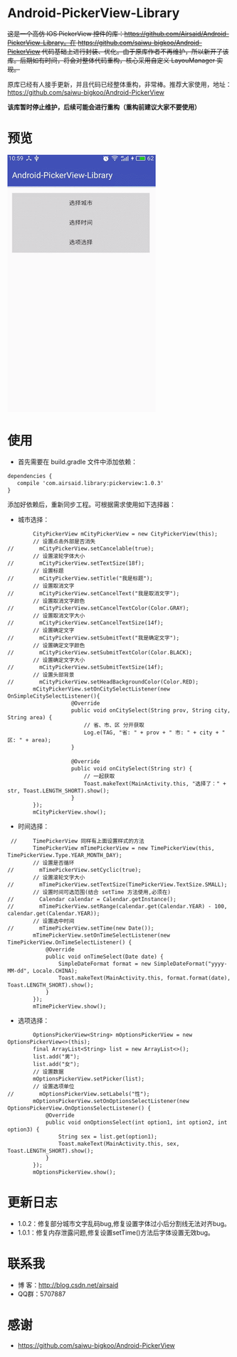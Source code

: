 # Android-PickerView-Library
~~这是一个高仿 IOS PickerView 控件的库：https://github.com/Airsaid/Android-PickerView-Library。在 https://github.com/saiwu-bigkoo/Android-PickerView 代码基础上进行封装、优化。由于原库作者不再维护，所以新开了该库。后期如有时间，将会对整体代码重构，核心采用自定义 LayouManager 实现。~~

原库已经有人接手更新，并且代码已经整体重构，非常棒。推荐大家使用，地址：https://github.com/saiwu-bigkoo/Android-PickerView

**该库暂时停止维护，后续可能会进行重构（重构前建议大家不要使用）**

# 预览
![](https://github.com/Airsaid/Android-PickerView-Library/blob/master/gif/pickerview.gif)

# 使用
* 首先需要在 build.gradle 文件中添加依赖：
```
dependencies {
   compile 'com.airsaid.library:pickerview:1.0.3'
}
```

添加好依赖后，重新同步工程。可根据需求使用如下选择器：

* 城市选择：
```
        CityPickerView mCityPickerView = new CityPickerView(this);
        // 设置点击外部是否消失
//        mCityPickerView.setCancelable(true);
        // 设置滚轮字体大小
//        mCityPickerView.setTextSize(18f);
        // 设置标题
//        mCityPickerView.setTitle("我是标题");
        // 设置取消文字
//        mCityPickerView.setCancelText("我是取消文字");
        // 设置取消文字颜色
//        mCityPickerView.setCancelTextColor(Color.GRAY);
        // 设置取消文字大小
//        mCityPickerView.setCancelTextSize(14f);
        // 设置确定文字
//        mCityPickerView.setSubmitText("我是确定文字");
        // 设置确定文字颜色
//        mCityPickerView.setSubmitTextColor(Color.BLACK);
        // 设置确定文字大小
//        mCityPickerView.setSubmitTextSize(14f);
        // 设置头部背景
//        mCityPickerView.setHeadBackgroundColor(Color.RED);
        mCityPickerView.setOnCitySelectListener(new OnSimpleCitySelectListener(){
                    @Override
                    public void onCitySelect(String prov, String city, String area) {
                        // 省、市、区 分开获取
                        Log.e(TAG, "省: " + prov + " 市: " + city + " 区: " + area);
                    }

                    @Override
                    public void onCitySelect(String str) {
                        // 一起获取
                        Toast.makeText(MainActivity.this, "选择了：" + str, Toast.LENGTH_SHORT).show();
                    }
        });
        mCityPickerView.show();
```
* 时间选择：
```
 //     TimePickerView 同样有上面设置样式的方法
        TimePickerView mTimePickerView = new TimePickerView(this, TimePickerView.Type.YEAR_MONTH_DAY);
        // 设置是否循环
//        mTimePickerView.setCyclic(true);
        // 设置滚轮文字大小
//        mTimePickerView.setTextSize(TimePickerView.TextSize.SMALL);
        // 设置时间可选范围(结合 setTime 方法使用,必须在)
//        Calendar calendar = Calendar.getInstance();
//        mTimePickerView.setRange(calendar.get(Calendar.YEAR) - 100, calendar.get(Calendar.YEAR));
        // 设置选中时间
//        mTimePickerView.setTime(new Date());
        mTimePickerView.setOnTimeSelectListener(new TimePickerView.OnTimeSelectListener() {
            @Override
            public void onTimeSelect(Date date) {
                SimpleDateFormat format = new SimpleDateFormat("yyyy-MM-dd", Locale.CHINA);
                Toast.makeText(MainActivity.this, format.format(date), Toast.LENGTH_SHORT).show();
            }
        });
        mTimePickerView.show();
```
* 选项选择：
```
        OptionsPickerView<String> mOptionsPickerView = new OptionsPickerView<>(this);
        final ArrayList<String> list = new ArrayList<>();
        list.add("男");
        list.add("女");
        // 设置数据
        mOptionsPickerView.setPicker(list);
        // 设置选项单位
//        mOptionsPickerView.setLabels("性");
        mOptionsPickerView.setOnOptionsSelectListener(new OptionsPickerView.OnOptionsSelectListener() {
            @Override
            public void onOptionsSelect(int option1, int option2, int option3) {
                String sex = list.get(option1);
                Toast.makeText(MainActivity.this, sex, Toast.LENGTH_SHORT).show();
            }
        });
        mOptionsPickerView.show();
```
# 更新日志
* 1.0.2：修复部分城市文字乱码bug,修复设置字体过小后分割线无法对齐bug。
* 1.0.1：修复内存泄露问题,修复设置setTime()方法后字体设置无效bug。


# 联系我
* 博 客：http://blog.csdn.net/airsaid
* QQ群：5707887


# 感谢
* https://github.com/saiwu-bigkoo/Android-PickerView
